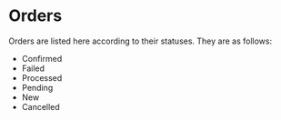 # Orders

Orders are listed here according to their statuses. They are as follows:
* Confirmed
* Failed
* Processed
* Pending
* New
* Cancelled